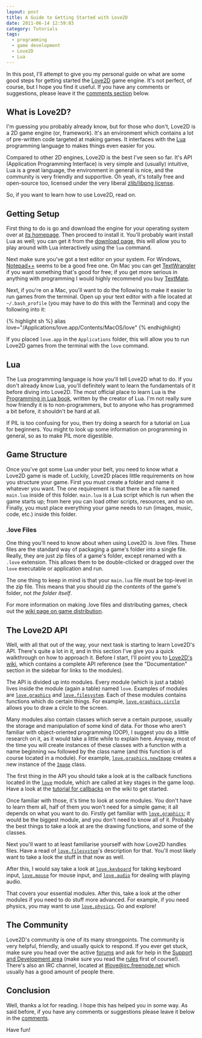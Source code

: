 ```yaml
---
layout: post
title: A Guide to Getting Started with Love2D
date: 2011-06-14 12:59:03
category: Tutorials
tags:
  - programming
  - game development
  - Love2D
  - Lua
---
```


In this post, I'll attempt to give you my personal guide on what are some good steps for getting started the [Love2D](http://love2d.org) game engine. It's not perfect, of course, but I hope you find it useful. If you have any comments or suggestions, please leave it the [comments section](#respond) below.

## What is Love2D?

I'm guessing you probably already know, but for those who don't, Love2D is a 2D game engine (or, framework). It's an environment which contains a lot of pre-written code targeted at making games. It interfaces with the [Lua](http://lua.org) programming language to makes things even easier for you.

Compared to other 2D engines, Love2D is the best I've seen so far. It's API (Application Programming Interface) is very simple and (usually) intuitive, Lua is a great language, the environment in general is nice, and the community is very friendly and supportive. Oh yeah, it's totally free and open-source too, licensed under the very liberal [zlib/libpng license](http://www.opensource.org/licenses/Zlib).

So, if you want to learn how to use Love2D, read on.

## Getting Setup

First thing to do is go and download the engine for your operating system over at [its homepage](http://love2d.org). Then proceed to install it. You'll probably want install Lua as well; you can get it from the [download page](http://www.lua.org/download.html), this will allow you to play around with Lua interactively using the `lua` command.

Next make sure you've got a text editor on your system. For Windows, [Notepad++](http://notepad-plus-plus.org/) seems to be a good free one. On Mac you can get [TextWrangler](http://www.barebones.com/products/textwrangler/) if you want something that's good for free; if you get more serious in anything with programming I would highly recommend you buy [TextMate](http://macromates.com).

Next, if you're on a Mac, you'll want to do the following to make it easier to run games from the terminal. Open up your text editor with a file located at `~/.bash_profile` (you may have to do this with the Terminal) and copy the following into it:

{% highlight sh %}
alias love="/Applications/love.app/Contents/MacOS/love"
{% endhighlight}

If you placed `love.app` in the `Applications` folder, this will allow you to run Love2D games from the terminal with the `love` command.

## Lua

The Lua programming language is how you'll tell Love2D what to do. If you don't already know Lua, you'll definitely want to learn the fundamentals of it before diving into Love2D. The most official place to learn Lua is the [Programming in Lua book](http://lua.org/pil), written by the creator of Lua. I'm not really sure how friendly it is to non-programmers, but to anyone who has programmed a bit before, it shouldn't be hard at all.

If PIL is too confusing for you, then try doing a search for a tutorial on Lua for beginners. You might to look up some information on programming in general, so as to make PIL more digestible.

## Game Structure

Once you've got some Lua under your belt, you need to know what a Love2D game is made of. Luckily, Love2D places little requirements on how you structure your game. First you must create a folder and name it whatever you want. The one requirement is that there be a file named `main.lua` inside of this folder. `main.lua` is a Lua script which is run when the game starts up; from here you can load other scripts, resources, and so on. Finally, you must place everything your game needs to run (images, music, code, etc.) inside this folder.

### .love Files

One thing you'll need to know about when using Love2D is .love files. These files are the standard way of packaging a game's folder into a single file. Really, they are just zip files of a game's folder, except renamed with a `.love` extension. This allows them to be double-clicked or dragged over the `love` executable or application and run.

The one thing to keep in mind is that your `main.lua` file must be top-level in the zip file. This means that you should zip the _contents_ of the game's folder, not _the folder itself_.

For more information on making .love files and distributing games, check out the [wiki page on game distribution](http://love2d.org/wiki/Game_Distribution).

## The Love2D API

Well, with all that out of the way, your next task is starting to learn Love2D's API. There's quite a lot in it, and in this section I've give you a quick walkthrough on how to approach it. Before I start, I'll point you to [Love2D's wiki](http://love2d.org/wiki/), which contains a complete API reference (see the "Documentation" section in the sidebar for links to the modules).

The API is divided up into modules. Every module (which is just a table) lives inside the module (again a table) named `love`. Examples of modules are [`love.graphics`](http://love2d.org/wiki/love.graphics) and [`love.filesystem`](http://love2d.org/wiki/love.filesystem). Each of these modules contains functions which do certain things. For example, [`love.graphics.circle`](http://love2d.org/wiki/love.graphics.circle) allows you to draw a circle to the screen.

Many modules also contain classes which serve a certain purpose, usually the storage and manipulation of some kind of data. For those who aren't familiar with object-oriented programming (OOP), I suggest you do a little research on it, as it would take a little while to explain here. Anyway, most of the time you will create instances of these classes with a function with a name beginning `new` followed by the class name (and this function is of course located in a module). For example, [`love.graphics.newImage`](http://love2d.org/wiki/love.graphics.newImage) creates a new instance of the [`Image`](http://love2d.org/wiki/Image) class.

The first thing in the API you should take a look at is the callback functions located in the [`love`](http://love2d.org/wiki/love) module, which are called at key stages in the game loop. Have a look at the [tutorial for callbacks](http://love2d.org/wiki/Tutorial:Callback_Functions) on the wiki to get started.

Once familiar with those, it's time to look at some modules. You don't have to learn them all, half of them you won't need for a simple game; it all depends on what you want to do. Firstly get familiar with [`love.graphics`](http://love2d.org/wiki/love.graphics); it would be the biggest module, and you don't need to know all of it. Probably the best things to take a look at are the drawing functions, and some of the classes.

Next you'll want to at least familiarise yourself with how Love2D handles files. Have a read of [`love.filesystem`](http://love2d.org/wiki/love.filesystem)'s description for that. You'll most likely want to take a look the stuff in that now as well.

After this, I would say take a look at [`love.keyboard`](http://love2d.org/wiki/love.keyboard) for taking keyboard input, [`love.mouse`](http://love2d.org/wiki/love.mouse) for mouse input, and [`love.audio`](http://love2d.org/wiki/love.audio) for dealing with playing audio.

That covers your essential modules. After this, take a look at the other modules if you need to do stuff more advanced. For example, if you need physics, you may want to use [`love.physics`](http://love2d.org/wiki/love.physics). Go and explore!

## The Community

Love2D's community is one of its many strongpoints. The community is very helpful, friendly, and usually quick to respond. If you ever get stuck, make sure you head over the active [forums](http://love2d.org/forums) and ask for help in the [Support and Development area](http://love2d.org/forums/viewforum.php?f=4) (make sure you read the [rules](http://love2d.org/forums/viewtopic.php?f=4&t=2982) first of course!). There's also an IRC channel, located at [#love@irc.freenode.net](http://webchat.freenode.net/?channels=love&uio=d4) which usually has a good amount of people there.

## Conclusion

Well, thanks a lot for reading. I hope this has helped you in some way. As said before, if you have any comments or suggestions please leave it below in the [comments](#respond).

Have fun!

